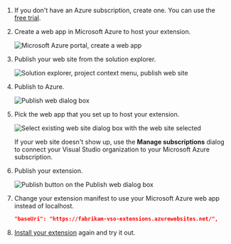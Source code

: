 1. If you don't have an Azure subscription, create one.
   You can use the [free trial](https://azure.microsoft.com/pricing/free-trial/).

2. Create a web app in Microsoft Azure to host your extension.

   ![Microsoft Azure portal, create a web app](../../media-procedures/publish-azure/create-web-app.png)

3. Publish your web site from the solution explorer.

   ![Solution explorer, project context menu, publish web site](../../media-procedures/publish-azure/publish-web-site.png)

4. Publish to Azure.

   ![Publish web dialog box](../../media-procedures/publish-azure/publish-web.png)

5. Pick the web app that you set up to host your extension.

   ![Select existing web site dialog box with the web site selected](../../media-procedures/publish-azure/select-website.png)

   If your web site doesn't show up, use the **Manage subscriptions** dialog to connect your Visual Studio organization to your Microsoft Azure subscription.

6. Publish your extension.

   ![Publish button on the Publish web dialog box](../../media-procedures/publish-azure/publish.png)

7. Change your extension manifest to use your Microsoft Azure web app instead of localhost.

   ```json
   "baseUri": "https://fabrikam-vso-extensions.azurewebsites.net/",
   ```

8. [Install your extension](../../../marketplace/install-extension.md) again and try it out.
